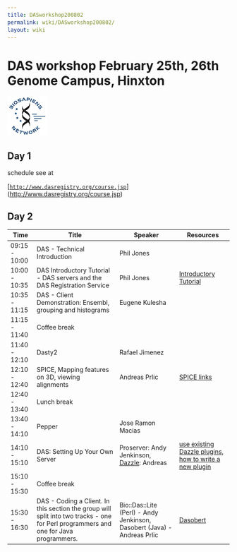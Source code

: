 ```yaml
---
title: DASworkshop200802
permalink: wiki/DASworkshop200802/
layout: wiki
---
```


DAS workshop February 25th, 26th Genome Campus, Hinxton
=======================================================

![BioSapiens Network](Biosapiens_final.gif "BioSapiens Network")

Day 1
-----

schedule see at

[[`http://www.dasregistry.org/course.jsp`](http://www.dasregistry.org/course.jsp)](http://www.dasregistry.org/course.jsp)

Day 2
-----

| Time          | Title                                                                                                                                | Speaker                                                                          | Resources                                                                                                                                              |
|---------------|--------------------------------------------------------------------------------------------------------------------------------------|----------------------------------------------------------------------------------|--------------------------------------------------------------------------------------------------------------------------------------------------------|
| 09:15 - 10:00 | DAS - Technical Introduction                                                                                                         | Phil Jones                                                                       |                                                                                                                                                        |
| 10:00 - 10:35 | DAS Introductory Tutorial - DAS servers and the DAS Registration Service                                                             | Phil Jones                                                                       | [ Introductory Tutorial](/wiki/DASworkshop200802:intro_tutorial "wikilink")                                                                                  |
| 10:35 - 11:15 | DAS - Client Demonstration: Ensembl, grouping and histograms                                                                         | Eugene Kulesha                                                                   |                                                                                                                                                        |
| 11:15 - 11:40 | Coffee break                                                                                                                         |
| 11:40 - 12:10 | Dasty2                                                                                                                               | Rafael Jimenez                                                                   |                                                                                                                                                        |
| 12:10 - 12:40 | SPICE, Mapping features on 3D, viewing alignments                                                                                    | Andreas Prlic                                                                    | [ SPICE links](/wiki/DASworkshop200802:spice "wikilink")                                                                                                     |
| 12:40 - 13:40 | Lunch break                                                                                                                          |
| 13:40 - 14:10 | Pepper                                                                                                                               | Jose Ramon Macias                                                                |                                                                                                                                                        |
| 14:10 - 15:10 | DAS: Setting Up Your Own Server                                                                                                      | Proserver: Andy Jenkinson, [Dazzle](http://www.biojava.org/wiki/Dazzle): Andreas | [use existing Dazzle plugins](http://www.biojava.org/wiki/Dazzle:plugins), [how to write a new plugin](http://www.biojava.org/wiki/Dazzle:writeplugin) |
| 15:10 - 15:30 | Coffee break                                                                                                                         |
| 15:30 - 16:30 | DAS - Coding a Client. In this section the group will split into two tracks - one for Perl programmers and one for Java programmers. | Bio::Das::Lite (Perl) - Andy Jenkinson, Dasobert (Java) - Andreas Prlic          | [Dasobert](http://www.spice-3d.org/dasobert/)                                                                                                          |


